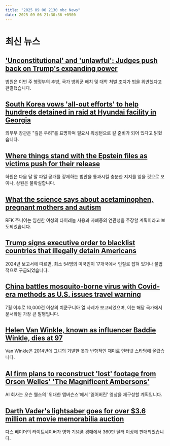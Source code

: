 ```yaml
---
title: "2025 09 06 2130 nbc News"
date: 2025-09-06 21:30:36 +0900
---
```


# 최신 뉴스  

## ['Unconstitutional' and 'unlawful': Judges push back on Trump's expanding power](https://www.nbcnews.com/politics/trump-administration/trump-legal-losses-national-guard-tariffs-rcna228941)  
법원은 이번 주 행정부의 추방, 국가 방위군 배치 및 대학 처벌 조치가 법을 위반했다고 판결했습니다.  

## [South Korea vows 'all-out efforts' to help hundreds detained in raid at Hyundai facility in Georgia](https://www.nbcnews.com/world/south-korea/south-korea-immigration-raid-hyundai-georgia-efforts-rcna229509)  
외무부 장관은 "깊은 우려"를 표명하며 필요시 워싱턴으로 갈 준비가 되어 있다고 밝혔습니다.  

## [Where things stand with the Epstein files as victims push for their release](https://www.nbcnews.com/politics/politics-news/jeffrey-epstein-files-release-status-congress-bill-victims-trump-rcna229102)  
하원은 다음 달 말 파일 공개를 강제하는 법안을 통과시킬 충분한 지지를 얻을 것으로 보이나, 상원은 불확실합니다.  

## [What the science says about acetaminophen, pregnant mothers and autism](https://www.nbcnews.com/health/health-news/acetaminophen-tylenol-pregnancy-autism-risk-rfk-jr-rcna229429)  
RFK 주니어는 임신한 여성의 타이레놀 사용과 자폐증의 연관성을 주장할 계획이라고 보도되었습니다.  

## [Trump signs executive order to blacklist countries that illegally detain Americans](https://www.nbcnews.com/politics/white-house/trump-signs-executive-order-blacklist-countries-illegally-detain-ameri-rcna229441)  
2024년 보고서에 따르면, 최소 54명의 미국인이 17개국에서 인질로 잡혀 있거나 불법적으로 구금되었습니다.  

## [China battles mosquito-borne virus with Covid-era methods as U.S. issues travel warning](https://www.nbcnews.com/world/asia/china-battles-mosquito-borne-virus-covid-era-methods-us-issues-travel-rcna227945)  
7월 이후로 10,000건 이상의 치쿤구니아 열 사례가 보고되었으며, 이는 해당 국가에서 문서화된 가장 큰 발병입니다.  

## [Helen Van Winkle, known as influencer Baddie Winkle, dies at 97](https://www.nbcnews.com/pop-culture/pop-culture-news/helen-van-winkle-influencer-baddie-winkle-dies-97-rcna229471)  
Van Winkle은 2014년에 그녀의 기발한 옷과 반항적인 재미로 인터넷 스타덤에 올랐습니다.  

## [AI firm plans to reconstruct 'lost' footage from Orson Welles' 'The Magnificent Ambersons'](https://www.nbcnews.com/pop-culture/movies/orson-welles-the-magnificent-ambersons-artificial-intelligence-rcna229337)  
AI 회사는 오슨 웰스의 '위대한 앰버슨스'에서 '잃어버린' 영상을 재구성할 계획입니다.  

## [Darth Vader's lightsaber goes for over $3.6 million at movie memorabilia auction](https://www.nbcnews.com/pop-culture/pop-culture-news/darth-vaders-lightsaber-goes-36-million-movie-memorabilia-auction-rcna229280)  
다스 베이더의 라이트세이버가 영화 기념품 경매에서 360만 달러 이상에 판매되었습니다.